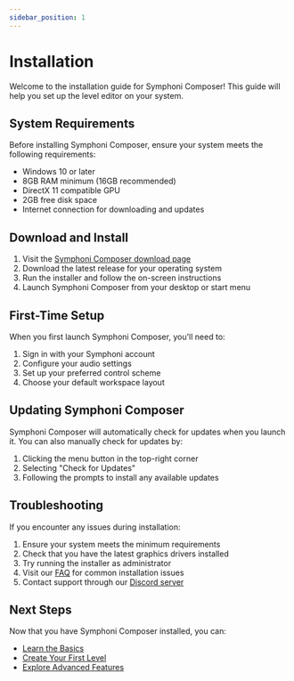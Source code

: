 ```yaml
---
sidebar_position: 1
---
```


# Installation

Welcome to the installation guide for Symphoni Composer! This guide will help you set up the level editor on your system.

## System Requirements

Before installing Symphoni Composer, ensure your system meets the following requirements:

- Windows 10 or later
- 8GB RAM minimum (16GB recommended)
- DirectX 11 compatible GPU
- 2GB free disk space
- Internet connection for downloading and updates

## Download and Install

1. Visit the [Symphoni Composer download page](https://github.com/symphoni-game/symphoni-composer/releases)
2. Download the latest release for your operating system
3. Run the installer and follow the on-screen instructions
4. Launch Symphoni Composer from your desktop or start menu

## First-Time Setup

When you first launch Symphoni Composer, you'll need to:

1. Sign in with your Symphoni account
2. Configure your audio settings
3. Set up your preferred control scheme
4. Choose your default workspace layout

## Updating Symphoni Composer

Symphoni Composer will automatically check for updates when you launch it. You can also manually check for updates by:

1. Clicking the menu button in the top-right corner
2. Selecting "Check for Updates"
3. Following the prompts to install any available updates

## Troubleshooting

If you encounter any issues during installation:

1. Ensure your system meets the minimum requirements
2. Check that you have the latest graphics drivers installed
3. Try running the installer as administrator
4. Visit our [FAQ](/docs/faq) for common installation issues
5. Contact support through our [Discord server](https://discord.gg/symphoni)

## Next Steps

Now that you have Symphoni Composer installed, you can:

- [Learn the Basics](/docs/getting-started/basics)
- [Create Your First Level](/docs/getting-started/first-level)
- [Explore Advanced Features](/docs/advanced-features) 